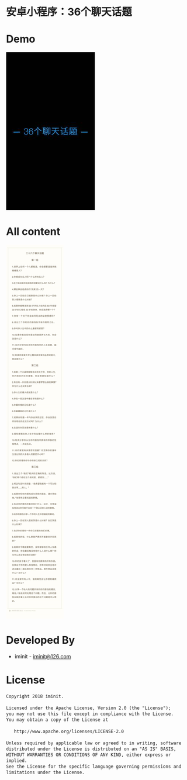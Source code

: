 
安卓小程序：36个聊天话题
==========================


Demo
============
 ![demo](.\README\demo.gif)




All content
============

 ![demo](.\README\36topics.jpg)


Developed By
============

* iminit - <iminit@126.com>



License
=======

    Copyright 2018 iminit.

    Licensed under the Apache License, Version 2.0 (the "License");
    you may not use this file except in compliance with the License.
    You may obtain a copy of the License at
    
       http://www.apache.org/licenses/LICENSE-2.0
    
    Unless required by applicable law or agreed to in writing, software
    distributed under the License is distributed on an "AS IS" BASIS,
    WITHOUT WARRANTIES OR CONDITIONS OF ANY KIND, either express or implied.
    See the License for the specific language governing permissions and
    limitations under the License.
